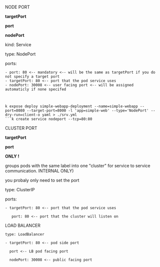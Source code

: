 NODE PORT

**targetPort**

**port**

**nodePort**

kind: Service

type: NodePort

ports:

    - port: 80 <-- mandatory <-- will be the same as targetPort if you do not specify a target port 
    - targetPort: 80 <-- port that the pod service uses
    - nodePort: 30008 <-- user facing port <-- will be assigned automaticly if none specifed

     

    k expose deploy simple-webapp-deployment --name=simple-webapp --port=8080 --target-port=8000 -l 'app=simple-web' --type='NodePort' --dry-run=client-o yaml > ./srv.yml
    ```k create service nodeport --tcp=80:80

CLUSTER PORT

**targetPort**

**port**

**ONLY !**

groups pods with the same label into one "cluster" for service to service communication. INTERNAL ONLY)

you probaly only need to set the port 

   type: ClusterIP

   ports:

    - targetPort: 80 <-- port that the pod service uses

       port: 80 <-- port that the cluster will listen on


LOAD BALANCER

    type: LoadBalancer

    - targetPort: 80 <-- pod side port
      
      port <-- LB pod facing port
      
      nodePort: 30008 <-- public facing port

